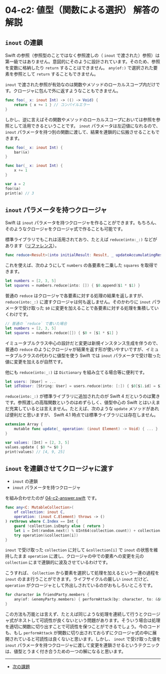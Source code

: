 # 04-c2: 値型（関数による選択） 解答の解説

## `inout` の連鎖

Swift の参照（参照型のことではなく参照渡しの（ `inout` で渡された）参照）は第一級ではありません。意図的にそのように設計されています。そのため、参照を変数に格納したり `return` することはできません。 `any(of:)` で選択された要素を参照として `return` することもできません。

`inout` で渡された参照が有効なのは関数やメソッドのローカルスコープ内だけです。クロージャに包んで外に返すようなこともできません。

```swift
func foo(_ x: inout Int) -> (() -> Void) {
    return { x += 1 } // コンパイルエラー
}
```

しかし、逆に言えばその関数やメソッドのローカルスコープにおいては参照を参照として活用できるということです。 `inout` パラメータは左辺値になれるので、 `inout` パラメータを持つ別の関数に渡して、結果を連鎖的に伝搬させることもできます。

```swift
func foo(_ x: inout Int) {
    bar(&x)
}

func bar(_ x: inout Int) {
    x += 1
}

var a = 2
foo(&a)
print(a) // 3
```

## `inout` パラメータを持つクロージャ

Swift は `inout` パラメータを持つクロージャを作ることができます。もちろん、そのようなクロージャをクロージャ式で作ることも可能です。

標準ライブラリでもこれは活用されており、たとえば `reduce(into:_:)` などがあります（[リファレンス](https://developer.apple.com/documentation/swift/array/2924692-reduce)）。

```swift
func reduce<Result>(into initialResult: Result, _ updateAccumulatingResult: (inout Result, Element) throws -> ()) rethrows -> Result
```

これを使えば、次のようにして `numbers` の各要素を二乗した `squares` を取得できます。

```swift
let numbers = [2, 3, 5]
let squares = numbers.reduce(into: []) { $0.append($1 * $1) }
```

普通の `reduce` はクロージャで各要素に対する処理の結果を返しますが、 `reduce(into:_:)` に渡すクロージャは何も返しません。そのかわりに `inout` パラメータで受け取った `$0` に変更を加えることで各要素に対する処理を集積していくわけです。

```swift
// 普通の `reduce` で書いた場合
let numbers = [2, 3, 5]
let squares = numbers.reduce([]) { $0 + [$1 * $1] }
```

イミュータブルクラス中心の設計だと変更は新規インスタンス生成を伴うので、普通の `reduce` のようにクロージャが結果を返す形が使いやすいですが、イミュータブルクラスの代わりに値型を使う Swift では `inout` パラメータで受け取った値に変更を加えるが自然です。

他にも `reduce(into:_:)` は `Dictionary` を組み立てる場合等に便利です。

```swift
let users: [User] = ...
let idToUser: [String: User] = users.reduce(into: [:]) { $0[$1.id] = $1 }
```

`reduce(into:_:)` が標準ライブラリに追加されたのが Swift 4 だというのは驚きです。参照渡しの高階関数というのはめずらしく、値型中心の Swift とはいえまだ充実しているとは言えません。たとえば、次のような `update` メソッドがあれば便利だと思いますが、 Swift 4.1 時点では標準ライブラリには存在しません。

```swift
extension Array {
    mutable func update(_ operation: (inout Element) -> Void) { ... }
}

var values: [Int] = [2, 3, 5]
values.update { $0 *= $0 }
print(values) // [4, 9, 25]
```

## `inout` を連鎖させてクロージャに渡す

- `inout` の連鎖
- `inout` パラメータを持つクロージャ

を組み合わせたのが [04-c2-answer.swift](04-c2-answer.swift) です。

```swift
func any<C: MutableCollection>(
    of collection: inout C,
    operation: (inout C.Element) throws -> ()
) rethrows where C.Index == Int {
    guard !collection.isEmpty else { return }
    let i = Int(random.next() % UInt64(collection.count)) + collection.startIndex
    try operation(&collection[i])
}
```

`inout` で受け取った `collection` に対して `&collection[i]` で `inout` の状態を維持したまま `operation` に渡し、クロージャの中での要素への変更を元の `collection` にまで連鎖的に波及させているわけです。

こうすれば、 `Collection` から要素を選択して処理を加えるという一連の過程を `inout` のまま行うことができます。ライフサイクルの厳しい `inout` だけど、 `operation` がクロージャとして外出しされているのがおもしろいところです。

```swift
for character in friendParty.members {
    any(of: &enemyParty.members) { performAttack(by: character, to: &$0) }
}
```

この方法も万能とは言えず、たとえば同じような処理を連続して行うとクロージャ式がネストして可読性が良くないという問題があります。そういう場合は処理を適切に関数に切り出すことで可読性を保つことができるでしょう。今のコードも、もし `performAttack` が関数に切り出されておらずにクロージャ式の中に展開されていると可読性は良くないと思います。しかし、 `inout` で受け取った値を `inout` パラメータを持つクロージャに渡して変更を連鎖させるというテクニックは、値型とうまく付き合うための一つの解になると思います。

---

- [次の課題](05-a.md)
